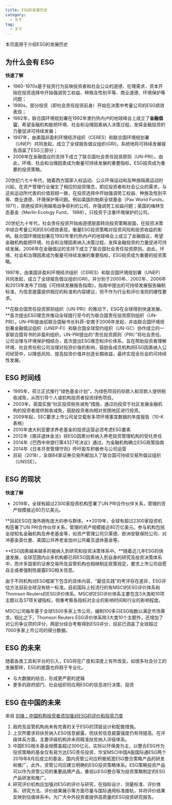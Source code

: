 ```yaml
---
title: ESG的发展历史
category:
  - 关于
tag:
  - 关于
---
```



本页面用于介绍ESG的发展历史

## 为什么会有 ESG

**快速了解**

- 1960-1970s基于投资行为反映投资者和社会公众的道德、伦理需求，资本开始在投资选择中开始强调劳工权益、种族及性别平等、商业道德、环境保护等问题；
- 1990s，部分投资（即社会责任投资前身）开始在决策中考量公司的ESG绩效表现；
- 1992年，联合国环境规划署在1992年里约热内卢的地球峰会上成立了**金融倡议**，希望金融机构能把环境、社会和治理因素纳入决策过程，发挥金融投资的力量促进可持续发展；
- 1997年，由美国非盈利环境经济组织（CERES）和联合国环境规划署（UNEP）共同发起，成立了全球报告倡议组织(GRI)，系统地将可持续发展报告涵盖了ESG三部分；
- 2006年在金融倡议的支持下成立了联合国社会责任投资原则（UN-PRI）。由此，环境、社会和治理因素成为衡量可持续发展的重要指标，ESG投资成为重要的投资策略。

20世纪六七十年代，随着西方国家人权运动、公众环保运动和反种族隔离运动的兴起，在资产管理行业催生了相应的投资理念，即应投资者和社会公众的需求，与这些运动所代表的价值观相一致，在投资选择中开始强调劳工权益、种族及性别平等、商业道德、环境保护等问题。例如美国的帕斯全球基金（Pax World Funds， 1971），拒绝投资利用越南战争获利的公司，并强调劳工权益问题；英国的梅林生态基金（Merlin Ecology Fund， 1988），只投资于注重环境保护的公司。

20世纪九十年代，社会责任投资开始由道德层面转向投资策略层面，在投资决策中综合考量公司的ESG绩效表现，衡量ESG投资策略对投资风险和投资收益的影响。联合国环境规划署在1992年里约热内卢的地球峰会上成立了金融倡议，希望金融机构能把环境、社会和治理因素纳入决策过程，发挥金融投资的力量促进可持续发展。2006年在金融倡议的支持下成立了联合国社会责任投资原则。由此，环境、社会和治理因素成为衡量可持续发展的重要指标，ESG投资成为重要的投资策略。

1997年，由美国非盈利环境经济组织（CERES）和联合国环境规划署（UNEP）共同发起，成立了全球报告倡议组织(GRI)，并分别于2000年、2002年、2006年和2013年发布了四版《可持续发展报告指南》，指南中提出的可持续发展报告编制标准，为信息披露提供相应的标准和内容建议，但不作为行业和评价准则的硬性要求。

**在联合国责任投资原则组织（UN-PRI）的推动下，ESG在全球得到快速发展。**首次提出ESG理念并推动全球践行至今的为联合国责任投资原则组织（UN-PRI）。UN-PRI是由前联合国秘书长科菲-安南于2006年发起，并由联合国环境规划署金融倡议组织（UNEP-FI）和联合国全球契约组织（UN-GC）协作成立的一家联合国背书的非盈利组织。UN-PRI提出的“责任投资原则（PRI）”将社会责任、公司治理与环境保护相结合，首次提出ESG理念和评价体系，旨在帮助投资者理解环境、社会责任和公司治理对投资价值的影响，鼓励各成员机构将ESG因素纳入公司经营中，以降低风险、提高投资价值并创造长期收益，最终实现全社会的可持续性发展。

## ESG 时间线

- 1995年，荷兰正式推行“绿色基金计划”，为绿色项目的存款人和贷款人提供税收减免，从而引导个人或机构投资者投资绿色项目。
- 2003年，英国实施“社区投资税务减免”措施，通过向投资于社区发展金融机构的投资者提供税收减免，鼓励投资者向相对贫困地区进行投资。
- 2009年起，SEC要求上市公司呈交载有多项环境事宜数据的年度报告（10-K表格）
- 2010年澳大利亚要求养老基金的投资运营必须考虑ESG要素
- 2012年《南非退休金法》将ESG因素分析纳入养老投资管理机构的受托责任
- 2014年《巴西中央银行第4327号决议》通过，为金融机构确立ESG政策指南
- 2014年《日本尽责管理守则》呼吁股东积极参与公司运营
- 目前（2018），全球84家证券交易所都加入了联合国可持续交易所倡议组织（UNSSE）。

## ESG 的现状

**快速了解**

- 2019年，全球有超过2300家投资机构签署了UN PRI合作伙伴关系，管理的资产规模接近80万亿美元。

**目前ESG在海外拥有庞大的参与群体。**2019年，全球有超过2300家投资机构签署了UN PRI合作伙伴关系，管理的资产规模接近80万亿美元。参与机构包括全球知名金融机构及养老基金等，如资产管理公司贝莱德、欧洲安联保险公司、对冲基金英仕曼、美国公共养老金加州公共雇员退休基金等。

**ESG因素越来越多的被纳入到研究和投资决策体系中。**随着近几年ESG的快速发展，全球范围内众多机构都已将ESG因素纳入到自身的研究及投资决策体系中，而许多国家的证券交易所及监管机构也相继制定政策规定，要求上市公司自愿自主或者强制性披露ESG相关信息。

由于不同机构对ESG框架下包含的具体内容、“最佳实践”的考评存在差异，ESG评估方法目前全球没有统一标准。目前国际上较流行的有MSCI的ESG评价体系和Thomson  Reuters的ESG评价体系。MSCI的ESG评价体系主要包含3大类和10项主题以及37项关键指标，侧重考察各指标对企业的影响时间和行业的影响程度。

MSCI公司每年基于全球5500多家上市公司，编制100多只ESG指数以满足市场需求。相比之下，Thomson Reuters  ESG评价体系除3大类10个主题外，还增加了对公司争议项的评分，两部分综合考察得到ESG评分，目前已涵盖了全球超过7000多家上市公司的得分数据。

## ESG 的未来

随着各类工具和平台的引入，ESG将在广度和深度上有所改变。如很多社会分工的发展那样，ESG的披露也将趋于专业化。

- 与大数据的结合，形成更严密的逻辑
- 更多的政府部门、社会组织将应用ESG的信息进行决策、投资

## ESG 在中国的未来

来自 [刘锋：中国机构投资者须加强对ESG的评价和投资力度](http://greenfinance.xinhua08.com/a/20200112/1907265.shtml)

1. 政府及监管机构尚未有完善的关于ESG的顶层设计和配套措施。
2. 上交所要求将扶贫纳入ESG信息披露，但扶贫信息披露强度仍有待提高。在评级体系方面，主要评级机构并未将精准扶贫纳入评级体系。
3. 中国ESG相关基金规模虽超过300亿元，实际以环保类为主，以整合ESG作为投资策略的基金仅有易方达ESG责任投资、华宝MSCI中国A股国际通ESG两个2019年8月后成立的基金，国内资管公司应积极拓宽ESG整合策略产品的研发和推广。此外，资管公司应建立明确的ESG投资策略体系。ESG策略投资产品可以作为资管公司的重要品牌产品，重视以ESG整合等为投资策略制定的ESG产品研发和推广。
4. 研究评价机构应加强对ESG的评价与研究，在指标设计、测量标准、评价体系、研究方法、评价结果展示等方面尽量与国际通用标准接轨，并将评价结果反映到估值体系中。为广大中外投资者提供高质量的ESG投资研究报告。